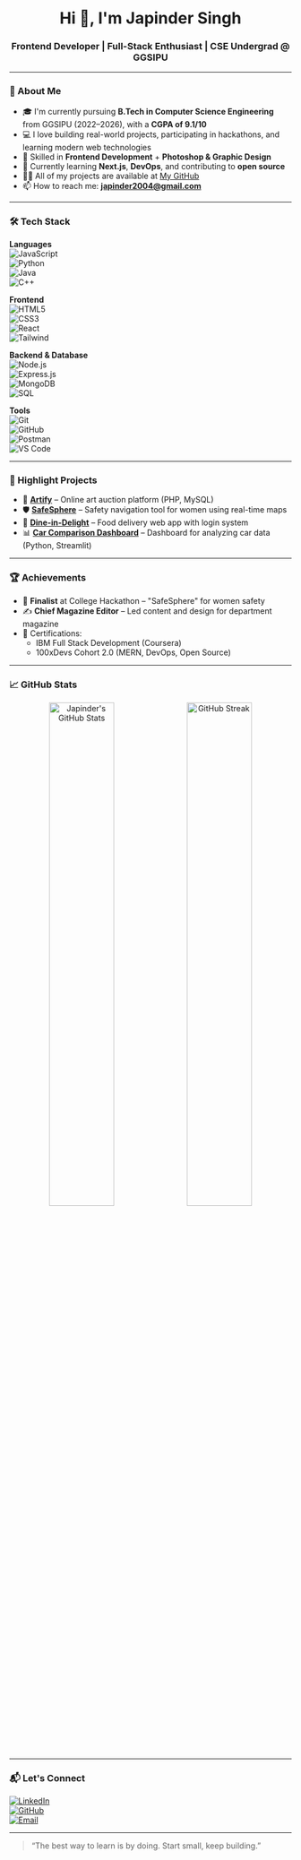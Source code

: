 <h1 align="center">Hi 👋, I'm Japinder Singh</h1>
<h3 align="center">Frontend Developer | Full-Stack Enthusiast | CSE Undergrad @ GGSIPU</h3>

---

### 🚀 About Me

- 🎓 I'm currently pursuing **B.Tech in Computer Science Engineering** from GGSIPU (2022–2026), with a **CGPA of 9.1/10**
- 💻 I love building real-world projects, participating in hackathons, and learning modern web technologies
- 🎨 Skilled in **Frontend Development** + **Photoshop & Graphic Design**
- 🌱 Currently learning **Next.js**, **DevOps**, and contributing to **open source**
- 👨‍💻 All of my projects are available at [My GitHub](https://github.com/Jsingh26)
- 📫 How to reach me: **japinder2004@gmail.com**

---

### 🛠️ Tech Stack

**Languages**  
![JavaScript](https://img.shields.io/badge/-JavaScript-black?style=flat&logo=javascript)  
![Python](https://img.shields.io/badge/-Python-black?style=flat&logo=python)  
![Java](https://img.shields.io/badge/-Java-black?style=flat&logo=java)  
![C++](https://img.shields.io/badge/-C++-black?style=flat&logo=c%2B%2B)

**Frontend**  
![HTML5](https://img.shields.io/badge/-HTML5-E34F26?style=flat&logo=html5&logoColor=white)  
![CSS3](https://img.shields.io/badge/-CSS3-1572B6?style=flat&logo=css3)  
![React](https://img.shields.io/badge/-React-61DAFB?style=flat&logo=react)  
![Tailwind](https://img.shields.io/badge/-Tailwind_CSS-38B2AC?style=flat&logo=tailwind-css)

**Backend & Database**  
![Node.js](https://img.shields.io/badge/-Node.js-black?style=flat&logo=node.js)  
![Express.js](https://img.shields.io/badge/-Express.js-black?style=flat&logo=express)  
![MongoDB](https://img.shields.io/badge/-MongoDB-black?style=flat&logo=mongodb)  
![SQL](https://img.shields.io/badge/-SQL-black?style=flat&logo=mysql)

**Tools**  
![Git](https://img.shields.io/badge/-Git-black?style=flat&logo=git)  
![GitHub](https://img.shields.io/badge/-GitHub-181717?style=flat&logo=github)  
![Postman](https://img.shields.io/badge/-Postman-black?style=flat&logo=postman)  
![VS Code](https://img.shields.io/badge/-VS_Code-007ACC?style=flat&logo=visual-studio-code)

---

### 📌 Highlight Projects

- 🎨 [**Artify**](https://github.com/Jsingh26/Artify) – Online art auction platform (PHP, MySQL)
- 🛡️ [**SafeSphere**](https://github.com/Jsingh26/SafeSphere) – Safety navigation tool for women using real-time maps
- 🍔 [**Dine-in-Delight**](https://github.com/Jsingh26/dine-in-delight) – Food delivery web app with login system
- 📊 [**Car Comparison Dashboard**](https://github.com/Jsingh26/streamlit-example) – Dashboard for analyzing car data (Python, Streamlit)

---

### 🏆 Achievements

- 🏅 **Finalist** at College Hackathon – "SafeSphere" for women safety  
- ✍️ **Chief Magazine Editor** – Led content and design for department magazine  
- 📜 Certifications:
  - IBM Full Stack Development (Coursera)
  - 100xDevs Cohort 2.0 (MERN, DevOps, Open Source)

---

### 📈 GitHub Stats

<p align="center">
  <img src="https://github-readme-stats.vercel.app/api?username=Jsingh26&show_icons=true&theme=radical" alt="Japinder's GitHub Stats" width="48%" />
  <img src="https://streak-stats.demolab.com/?user=Jsingh26&theme=radical" alt="GitHub Streak" width="48%" />
</p>

---

### 📬 Let's Connect

[![LinkedIn](https://img.shields.io/badge/-LinkedIn-blue?style=flat&logo=linkedin&logoColor=white)](https://linkedin.com/in/japinder-singh-772646262)  
[![GitHub](https://img.shields.io/badge/-GitHub-black?style=flat&logo=github)](https://github.com/Jsingh26)  
[![Email](https://img.shields.io/badge/-Email-red?style=flat&logo=gmail&logoColor=white)](mailto:japinder2004@gmail.com)

---

> “The best way to learn is by doing. Start small, keep building.”

